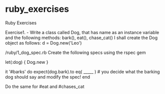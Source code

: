 # ruby_exercises
Ruby Exercises

Exercise1. - Write a class called Dog, that has name as an instance variable and the following methods: bark(), eat(), chase_cat() I shall create the Dog object as follows: d = Dog.new('Leo')

/ruby/1_dog_spec.rb Create the following specs using the rspec gem

  let(:dog) { Dog.new }

  it '#barks' do
    expect(dog.bark).to eq( _____ ) # you decide what the barking dog should say and modify the spec!
  end

Do the same for #eat and #chases_cat
